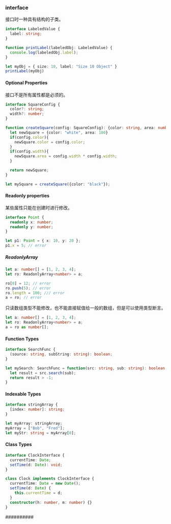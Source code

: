### interface
接口时一种具有结构的子类。
```typescript
interface LabeledValue {
  label: string;
}

function printLabel(labeledObj: LabeledValue) {
  console.log(labeledObj.label);
}

let myObj = { size: 10, label: "Size 10 Object" }
printLabel(myObj)
```
#### Optional Properties
接口不是所有属性都是必须的。
```typescript
interface SquareConfig {
  color?: string;
  width?: number;
}

function createSquare(config: SquareConfig): {color: string, area: number} {
  let newSquare = {color: "white", area: 100}
  if(config.color){
    newSquare.color = config.color;
  }
  if(config.width){
    newSquare.area = config.width * config.width;
  }

  return newSquare;
}

let mySquare = createSquare({color: "black"});
```
#### Readonly properties
某些属性只能在创建时进行修改。
```typescript
interface Point {
  readonly x: number;
  readonly y: number;
}

let p1: Point = { x: 10, y: 20 };
p1.x = 5; // error
```
##### ReadonlyArray
```typescript
let a: number[] = [1, 2, 3, 4];
let ro: ReadonlyArray<number> = a;

ro[0] = 12; // error
ro.push(5); // error
ro.length = 100; /// error
a = ro; // error
```
只读数组类型不能修改，也不能直接赋值给一般的数组，但是可以使用类型断言。
```typescript
let a: number[] = [1, 2, 3, 4];
let ro: ReadonlyArray<number> = a;
a = ro as number[];
```
#### Function Types
```typescript
interface SearchFunc {
  (source: string, subString: string): boolean;
}

let mySearch: SearchFunc = function(src: string, sub: string): boolean {
  let result = src.search(sub);
  return result > -1;
}
```
#### Indexable Types
```typescript
interface stringArray {
  [index: number]: string;
}

let myArray: stringArray;
myArray = ["Bob", "Fred"];
let myStr: string = myArray[0];
```
#### Class Types
```typescript
interface ClockInterface {
  currentTime: Date;
  setTime(d: Date): void;
}

class Clock implements ClockInterface {
  currentTime: Date = new Date();
  setTime(d: Date) {
    this.currentTime = d;
  }
  constructor(h: number, m: number) {}
}
```
##########
